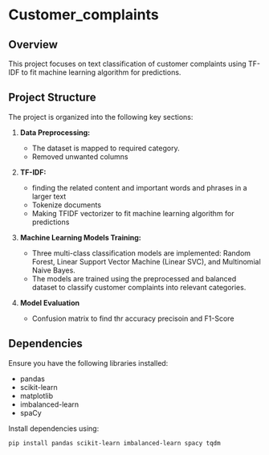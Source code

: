 # Customer_complaints

## Overview

This project focuses on text classification of customer complaints using TF-IDF  to fit machine learning algorithm for predictions.

## Project Structure

The project is organized into the following key sections:

1. **Data Preprocessing:**
   - The dataset is mapped to required category.
   - Removed unwanted columns

2. **TF-IDF:**
   - finding the related content and important words and phrases in a larger text
   - Tokenize documents
   - Making TFIDF vectorizer to fit machine learning algorithm for predictions

3. **Machine Learning Models Training:**
   - Three multi-class classification models are implemented: Random Forest, Linear Support Vector Machine (Linear SVC), and Multinomial Naive Bayes.
   - The models are trained using the preprocessed and balanced dataset to classify customer complaints into relevant categories.
     
4. **Model Evaluation**
   - Confusion matrix to find thr accuracy precisoin and F1-Score

## Dependencies

Ensure you have the following libraries installed:

- pandas
- scikit-learn
- matplotlib
- imbalanced-learn
- spaCy

Install dependencies using:

```bash
pip install pandas scikit-learn imbalanced-learn spacy tqdm
